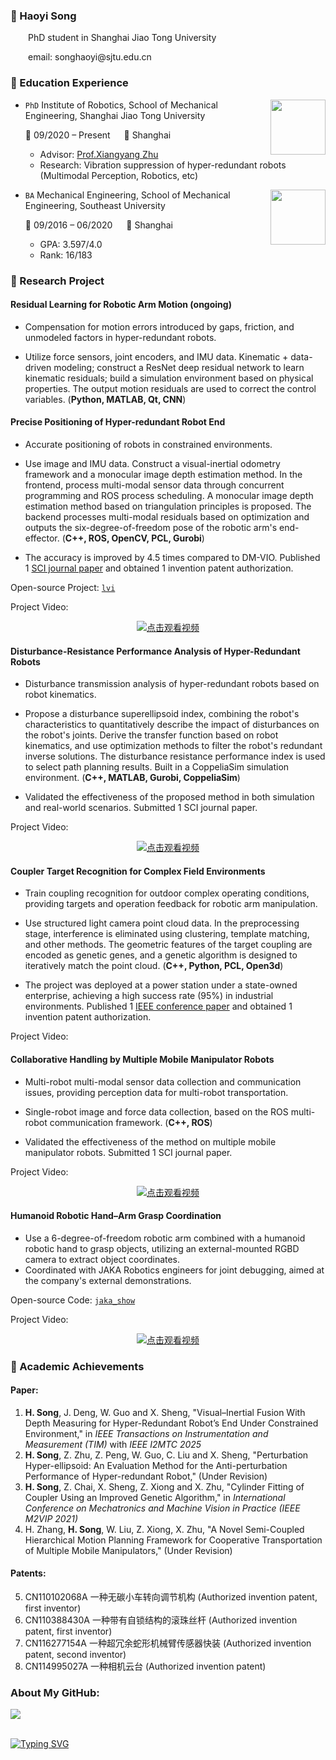 

### 🙋 Haoyi Song

<p>&emsp;&emsp;PhD student in Shanghai Jiao Tong University</p>
<p>&emsp;&emsp;email: songhaoyi@sjtu.edu.cn</p>

### 🏢 Education Experience

<img align="right" width="88" src="https://vi.sjtu.edu.cn/img/base/Logo.png" />

- `PhD` Institute of Robotics, School of Mechanical Engineering, Shanghai Jiao Tong University

     📌 09/2020 – Present  &emsp; 📍 Shanghai

  - Advisor: [Prof.Xiangyang Zhu](https://me.sjtu.edu.cn/teacher_directory1/zhuxiangyang.html)
  - Research: Vibration suppression of hyper-redundant robots (Multimodal Perception, Robotics, etc)

<img align="right" width="88" src="https://ooo.0x0.ooo/2025/08/21/OfcWbX.png" />

- `BA` Mechanical Engineering, School of Mechanical Engineering, Southeast University

     📌 09/2016 – 06/2020  &emsp; 📍 Shanghai

  - GPA: 3.597/4.0
  - Rank: 16/183

### 📃 Research Project

#### Residual Learning for Robotic Arm Motion (ongoing)

  - Compensation for motion errors introduced by gaps, friction, and unmodeled factors in hyper-redundant robots.
    
  - Utilize force sensors, joint encoders, and IMU data. Kinematic + data-driven modeling; construct a ResNet deep residual network to learn kinematic residuals; build a simulation environment based on physical properties. The output motion residuals are used to correct the control variables. (**Python, MATLAB, Qt, CNN**)


#### Precise Positioning of Hyper-redundant Robot End

  - Accurate positioning of robots in constrained environments.

  - Use image and IMU data. Construct a visual-inertial odometry framework and a monocular image depth estimation method. In the frontend, process multi-modal sensor data through concurrent programming and ROS process scheduling. A monocular image depth estimation method based on triangulation principles is proposed. The backend processes multi-modal residuals based on optimization and outputs the six-degree-of-freedom pose of the robotic arm's end-effector. (**C++, ROS, OpenCV, PCL, Gurobi**)

  - The accuracy is improved by 4.5 times compared to DM-VIO. Published 1 [SCI journal paper](https://ieeexplore.ieee.org/document/10619992) and obtained 1 invention patent authorization.

Open-source Project:
[`lvi`](https://github.com/Haoyi-SJTU/lvi)

Project Video:

<p align="center">
  <a href="https://www.youtube.com/embed/FsOk0mO07QY">
    <img src="https://img.youtube.com/vi/FsOk0mO07QY/0.jpg" alt="点击观看视频">
  </a>
</p>

#### Disturbance-Resistance Performance Analysis of Hyper-Redundant Robots

  - Disturbance transmission analysis of hyper-redundant robots based on robot kinematics.

  - Propose a disturbance superellipsoid index, combining the robot's characteristics to quantitatively describe the impact of disturbances on the robot's joints. Derive the transfer function based on robot kinematics, and use optimization methods to filter the robot's redundant inverse solutions. The disturbance resistance performance index is used to select path planning results. Built in a CoppeliaSim simulation environment. (**C++, MATLAB, Gurobi, CoppeliaSim**)

  - Validated the effectiveness of the proposed method in both simulation and real-world scenarios. Submitted 1 SCI journal paper.

Project Video:

<p align="center">
  <a href="https://www.youtube.com/embed/s-bzES5cZls">
    <img src="https://img.youtube.com/vi/s-bzES5cZls/0.jpg" alt="点击观看视频">
  </a>
</p>

#### Coupler Target Recognition for Complex Field Environments

  - Train coupling recognition for outdoor complex operating conditions, providing targets and operation feedback for robotic arm manipulation.

  - Use structured light camera point cloud data. In the preprocessing stage, interference is eliminated using clustering, template matching, and other methods. The geometric features of the target coupling are encoded as genetic genes, and a genetic algorithm is designed to iteratively match the point cloud. (**C++, Python, PCL, Open3d**)

  - The project was deployed at a power station under a state-owned enterprise, achieving a high success rate (95%) in industrial environments. Published 1 [IEEE conference paper](https://ieeexplore.ieee.org/document/9665109) and obtained 1 invention patent authorization.

Project Video:

#### Collaborative Handling by Multiple Mobile Manipulator Robots

  - Multi-robot multi-modal sensor data collection and communication issues, providing perception data for multi-robot transportation.

  - Single-robot image and force data collection, based on the ROS multi-robot communication framework. (**C++, ROS**)

  - Validated the effectiveness of the method on multiple mobile manipulator robots. Submitted 1 SCI journal paper.

Project Video:

<p align="center">
  <a href="https://www.youtube.com/watch?v=Y8ZrnspIuBg">
    <img src="https://img.youtube.com/vi/Y8ZrnspIuBg/0.jpg" alt="点击观看视频">
  </a>
</p>

#### Humanoid Robotic Hand–Arm Grasp Coordination

  - Use a 6-degree-of-freedom robotic arm combined with a humanoid robotic hand to grasp objects, utilizing an external-mounted RGBD camera to extract object coordinates.
  - Coordinated with JAKA Robotics engineers for joint debugging, aimed at the company's external demonstrations.

Open-source Code: [`jaka_show`](https://github.com/Haoyi-SJTU/jaka_show)

Project Video:

<p align="center">
  <a href="https://youtu.be/w6cCVBafOrc">
    <img src="https://img.youtube.com/vi/w6cCVBafOrc/0.jpg" alt="点击观看视频">
  </a>
</p>

### 📃 Academic Achievements

#### Paper:

1. **H. Song**, J. Deng, W. Guo and X. Sheng, "Visual–Inertial Fusion With Depth Measuring for Hyper-Redundant Robot’s End Under Constrained Environment," in *IEEE Transactions on Instrumentation and Measurement (TIM)* with *IEEE I2MTC 2025*
2. **H. Song**, Z. Zhu, Z. Peng, W. Guo, C. Liu and X. Sheng, "Perturbation Hyper-ellipsoid: An Evaluation Method for the Anti-perturbation Performance of Hyper-redundant Robot," (Under Revision)
3. **H. Song**, Z. Chai, X. Sheng, Z. Xiong and X. Zhu, "Cylinder Fitting of Coupler Using an Improved Genetic Algorithm," in *International Conference on Mechatronics and Machine Vision in Practice (IEEE M2VIP 2021)*
4. H. Zhang, **H. Song**, W. Liu, Z. Xiong, X. Zhu, "A Novel Semi-Coupled Hierarchical Motion Planning Framework for Cooperative Transportation of Multiple Mobile Manipulators," (Under Revision)

#### Patents:

5. CN110102068A 一种无碳小车转向调节机构 (Authorized invention patent, first inventor)
6. CN110388430A 一种带有自锁结构的滚珠丝杆 (Authorized invention patent, first inventor)
7. CN116277154A 一种超冗余蛇形机械臂传感器快装 (Authorized invention patent, second inventor)
8. CN114995027A 一种相机云台 (Authorized invention patent)

### About My GitHub:

<div align="left"> <img src="https://github-readme-stats.vercel.app/api/top-langs/?username=Haoyi-SJTU&hide=TeX,html&hide_title=true&hide_border=true&layout=compact&langs_count=6&text_color=000&icon_color=fff&bg_color=ccebc5,a8ddb5,7bccc4,4eb3d3&theme=graywhite" /> </div>


 <div>&nbsp;</div>
 
[![Typing SVG](https://readme-typing-svg.demolab.com?font=Fira+Code&pause=1000&width=435&lines=stay%20foolish,%20stay%20hungry;求知若渴，虚心若愚&center=true&size=27)](https://git.io/typing-svg)


